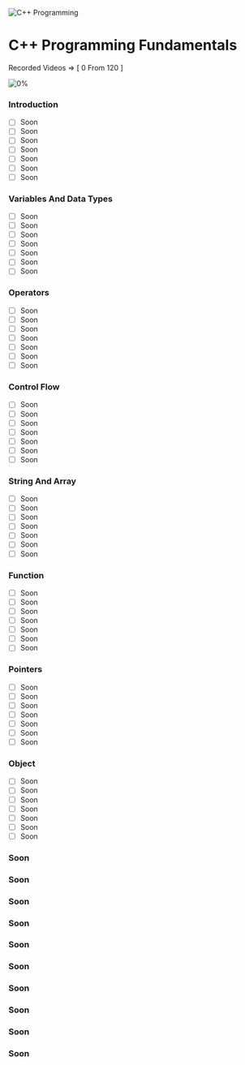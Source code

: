 ![C++ Programming](https://elzero.org/cplus.png)

# C++ Programming Fundamentals

Recorded Videos => [ 0 From 120 ]

![0%](https://progress-bar.dev/0/?title=Done)

### Introduction

- [ ] Soon
- [ ] Soon
- [ ] Soon
- [ ] Soon
- [ ] Soon
- [ ] Soon
- [ ] Soon

### Variables And Data Types

- [ ] Soon
- [ ] Soon
- [ ] Soon
- [ ] Soon
- [ ] Soon
- [ ] Soon
- [ ] Soon

### Operators

- [ ] Soon
- [ ] Soon
- [ ] Soon
- [ ] Soon
- [ ] Soon
- [ ] Soon
- [ ] Soon

### Control Flow

- [ ] Soon
- [ ] Soon
- [ ] Soon
- [ ] Soon
- [ ] Soon
- [ ] Soon
- [ ] Soon

### String And Array

- [ ] Soon
- [ ] Soon
- [ ] Soon
- [ ] Soon
- [ ] Soon
- [ ] Soon
- [ ] Soon

### Function

- [ ] Soon
- [ ] Soon
- [ ] Soon
- [ ] Soon
- [ ] Soon
- [ ] Soon
- [ ] Soon

### Pointers

- [ ] Soon
- [ ] Soon
- [ ] Soon
- [ ] Soon
- [ ] Soon
- [ ] Soon
- [ ] Soon

### Object

- [ ] Soon
- [ ] Soon
- [ ] Soon
- [ ] Soon
- [ ] Soon
- [ ] Soon
- [ ] Soon

### Soon

### Soon

### Soon

### Soon

### Soon

### Soon

### Soon

### Soon

### Soon

### Soon
